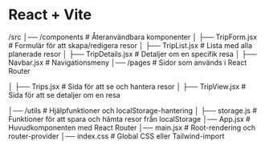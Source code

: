 # React + Vite

/src
│── /components            # Återanvändbara komponenter
│   ├── TripForm.jsx       # Formulär för att skapa/redigera resor
│   ├── TripList.jsx       # Lista med alla planerade resor
│   ├── TripDetails.jsx    # Detaljer om en specifik resa
│   ├── Navbar.jsx         # Navigationsmeny
│── /pages                 # Sidor som används i React Router
<!-- │   ├── Home.jsx           # Startsida med inspiration -->
│   ├── Trips.jsx          # Sida för att se och hantera resor
│   ├── TripView.jsx       # Sida för att se detaljer om en resa
<!-- │── /context               # Context API för state management (om du vill)
│   ├── TripContext.jsx    # Global hantering av resor -->
│── /utils                 # Hjälpfunktioner och localStorage-hantering
│   ├── storage.js         # Funktioner för att spara och hämta resor från localStorage
│── App.jsx                # Huvudkomponenten med React Router
│── main.jsx               # Root-rendering och router-provider
│── index.css              # Global CSS eller Tailwind-import
